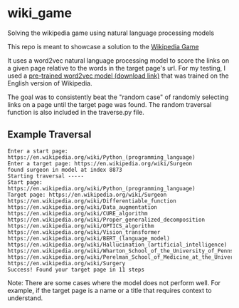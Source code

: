 # wiki_game
Solving the wikipedia game using natural language processing models

This repo is meant to showcase a solution to the [Wikipedia Game](https://en.wikipedia.org/wiki/Wikipedia:Wiki_Game)

It uses a word2vec natural language processing model to score the links on a given page relative to the words in the target page's url.
For my testing, I used a [pre-trained word2vec model (download link)](https://drive.google.com/file/d/12fkBMFubpg5oduN4KCTy5nHlHhOPObKr/view?usp=sharing) that was trained on the English version of Wikipedia.

The goal was to consistently beat the "random case" of randomly selecting links on a page until the target page was found. The random traversal function is also included in the traverse.py file.

## Example Traversal
```
Enter a start page: https://en.wikipedia.org/wiki/Python_(programming_language)
Enter a target page: https://en.wikipedia.org/wiki/Surgeon
found surgeon in model at index 8873
Starting traversal -----
Start page: https://en.wikipedia.org/wiki/Python_(programming_language)
Target page: https://en.wikipedia.org/wiki/Surgeon
https://en.wikipedia.org/wiki/Differentiable_function
https://en.wikipedia.org/wiki/Data_augmentation
https://en.wikipedia.org/wiki/CURE_algorithm
https://en.wikipedia.org/wiki/Proper_generalized_decomposition
https://en.wikipedia.org/wiki/OPTICS_algorithm
https://en.wikipedia.org/wiki/Vision_transformer
https://en.wikipedia.org/wiki/BERT_(language_model)
https://en.wikipedia.org/wiki/Hallucination_(artificial_intelligence)
https://en.wikipedia.org/wiki/Wharton_School_of_the_University_of_Pennsylvania
https://en.wikipedia.org/wiki/Perelman_School_of_Medicine_at_the_University_of_Pennsylvania
https://en.wikipedia.org/wiki/Surgery
Success! Found your target page in 11 steps
```


Note: There are some cases where the model does not perform well. For example, if the target page is a name or a title that requires context to understand. 

